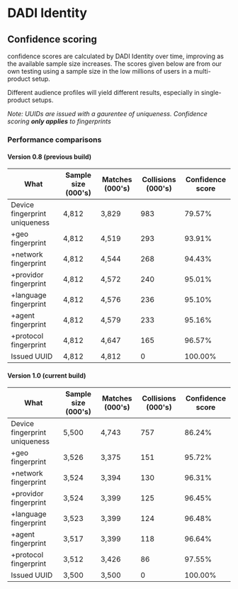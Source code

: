 # DADI Identity

## Confidence scoring

confidence scores are calculated by DADI Identity over time, improving as the available sample size increases. The scores given below are from our own testing using a sample size in the low millions of users in a multi-product setup.

Different audience profiles will yield different results, especially in single-product setups.

_Note: UUIDs are issued with a gaurentee of uniqueness. Confidence scoring **only applies** to fingerprints_

### Performance comparisons

#### Version 0.8 (previous build)

| What | Sample size (000's) | Matches (000's) | Collisions (000's) | Confidence score |
|------|---------------------|-----------------|------------|------------------|
| Device fingerprint uniqueness | 4,812 | 3,829 | 983 | 79.57% |
| +geo fingerprint | 4,812 | 4,519 | 293 | 93.91% |
| +network fingerprint | 4,812 | 4,544 | 268 | 94.43% |
| +providor fingerprint | 4,812 | 4,572 | 240 | 95.01% |
| +language fingerprint | 4,812 | 4,576 | 236 | 95.10% |
| +agent fingerprint | 4,812 | 4,579 | 233 | 95.16% |
| +protocol fingerprint | 4,812 | 4,647 | 165 | 96.57% |
| Issued UUID | 4,812 | 4,812 | 0 | 100.00% |

#### Version 1.0 (current build)

| What | Sample size (000's) | Matches (000's) | Collisions (000's) | Confidence score |
|------|---------------------|-----------------|------------|------------------|
| Device fingerprint uniqueness | 5,500 | 4,743 | 757 | 86.24% |
| +geo fingerprint | 3,526 | 3,375 | 151 | 95.72% |
| +network fingerprint | 3,524 | 3,394 | 130 | 96.31% |
| +providor fingerprint | 3,524 | 3,399 | 125 | 96.45% |
| +language fingerprint | 3,523 | 3,399 | 124 | 96.48% |
| +agent fingerprint | 3,517 | 3,399 | 118 | 96.64% |
| +protocol fingerprint | 3,512 | 3,426 | 86 | 97.55% |
| Issued UUID | 3,500 |3,500 | 0 | 100.00% |

